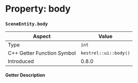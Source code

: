 
# Property: body
### `SceneEntity.body`

| Aspect | Value |
| --- | --- |
| Type | `int` |
| C++ Getter Function Symbol | `kestrel::ui::body()` |
| Introduced | 0.8.0 |

#### Getter Description

